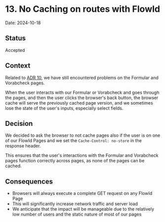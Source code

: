 # 13. No Caching on routes with FlowId

Date: 2024-10-18

## Status

Accepted

## Context

Related to [ADR 10](./0010-no-caching-while-cookie-banner-visible.md), we have still encountered problems on the Formular and Vorabcheck pages.

When the user interacts with our Formular or Vorabcheck and goes through the pages, and then the user clicks the browser's back button, the browser cache will serve the previously cached page version, and we sometimes lose the state of the user's inputs, especially select fields.

## Decision

We decided to ask the browser to not cache pages also if the user is on one of our FlowId Pages and we set the `Cache-Control: no-store` in the response header.

This ensures that the user's interactions with the Formular and Vorabcheck pages function correctly across pages, as none of the pages can be cached.

## Consequences

- Browsers will always execute a complete GET request on any FlowId Page
- This will significantly increase network traffic and server load
- We anticipate that the impact will be manageable due to the relatively low number of users and the static nature of most of our pages
